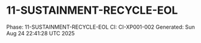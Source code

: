 # 11-SUSTAINMENT-RECYCLE-EOL
Phase: 11-SUSTAINMENT-RECYCLE-EOL
CI: CI-XP001-002
Generated: Sun Aug 24 22:41:28 UTC 2025
